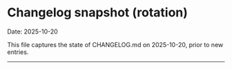# Changelog snapshot (rotation)

Date: 2025-10-20

This file captures the state of CHANGELOG.md on 2025-10-20, prior to new entries.

---

